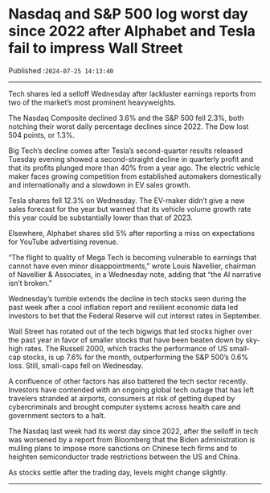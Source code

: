 # Nasdaq and S&P 500 log worst day since 2022 after Alphabet and Tesla fail to impress Wall Street

Published :`2024-07-25 14:13:40`

---

Tech shares led a selloff Wednesday after lackluster earnings reports from two of the market’s most prominent heavyweights.

The Nasdaq Composite declined 3.6% and the S&P 500 fell 2.3%, both notching their worst daily percentage declines since 2022. The Dow lost 504 points, or 1.3%.

Big Tech’s decline comes after Tesla’s second-quarter results released Tuesday evening showed a second-straight decline in quarterly profit and that its profits plunged more than 40% from a year ago. The electric vehicle maker faces growing competition from established automakers domestically and internationally and a slowdown in EV sales growth.

Tesla shares fell 12.3% on Wednesday. The EV-maker didn’t give a new sales forecast for the year but warned that its vehicle volume growth rate this year could be substantially lower than that of 2023.

Elsewhere, Alphabet shares slid 5% after reporting a miss on expectations for YouTube advertising revenue.

“The flight to quality of Mega Tech is becoming vulnerable to earnings that cannot have even minor disappointments,” wrote Louis Navellier, chairman of Navellier & Associates, in a Wednesday note, adding that “the AI narrative isn’t broken.”

Wednesday’s tumble extends the decline in tech stocks seen during the past week after a cool inflation report and resilient economic data led investors to bet that the Federal Reserve will cut interest rates in September.

Wall Street has rotated out of the tech bigwigs that led stocks higher over the past year in favor of smaller stocks that have been beaten down by sky-high rates. The Russell 2000, which tracks the performance of US small-cap stocks, is up 7.6% for the month, outperforming the S&P 500’s 0.6% loss. Still, small-caps fell on Wednesday.

A confluence of other factors has also battered the tech sector recently. Investors have contended with an ongoing global tech outage that has left travelers stranded at airports, consumers at risk of getting duped by cybercriminals and brought computer systems across health care and government sectors to a halt.

The Nasdaq last week had its worst day since 2022, after the selloff in tech was worsened by a report from Bloomberg that the Biden administration is mulling plans to impose more sanctions on Chinese tech firms and to heighten semiconductor trade restrictions between the US and China.

As stocks settle after the trading day, levels might change slightly.

---

